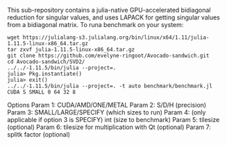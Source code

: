 This sub-repository contains a julia-native GPU-accelerated bidiagonal reduction for singular values, and uses LAPACK for getting singular values from a bidiagonal matrix. To runa benchmark on your system:

```
wget https://julialang-s3.julialang.org/bin/linux/x64/1.11/julia-1.11.5-linux-x86_64.tar.gz
tar zxvf julia-1.11.5-linux-x86_64.tar.gz
git clone https://github.com/evelyne-ringoot/Avocado-sandwich.git
cd Avocado-sandwich/SVD2/
../../-1.11.5/bin/julia --project=. 
julia> Pkg.instantiate()
julia> exit()
../../-1.11.5/bin/julia --project=. -t auto benchmark/benchmark.jl CUDA S SMALL 0 64 32 8
```

Options
Param 1: CUDA/AMD/ONE/METAL
Param 2: S/D/H (precision) 
Param 3: SMALL/LARGE/SPECIFY (which sizes to run)
Param 4: (only applicable if option 3 is SPECIFY) int (size to benchmark)
Param 5: tilesize (optional)
Param 6: tilesize for multiplication with Qt (optional)
Param 7: splitk factor (optional)

